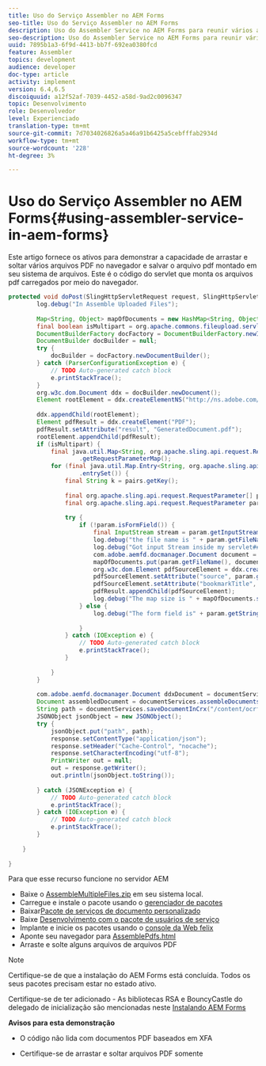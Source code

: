 ```yaml
---
title: Uso do Serviço Assembler no AEM Forms
seo-title: Uso do Serviço Assembler no AEM Forms
description: Uso do Assembler Service no AEM Forms para reunir vários arquivos pdf
seo-description: Uso do Assembler Service no AEM Forms para reunir vários arquivos pdf
uuid: 7895b1a3-6f9d-4413-bb7f-692ea0380fcd
feature: Assembler
topics: development
audience: developer
doc-type: article
activity: implement
version: 6.4,6.5
discoiquuid: a12f52af-7039-4452-a58d-9ad2c0096347
topic: Desenvolvimento
role: Desenvolvedor
level: Experienciado
translation-type: tm+mt
source-git-commit: 7d7034026826a5a46a91b6425a5cebfffab2934d
workflow-type: tm+mt
source-wordcount: '228'
ht-degree: 3%

---
```



# Uso do Serviço Assembler no AEM Forms{#using-assembler-service-in-aem-forms}

Este artigo fornece os ativos para demonstrar a capacidade de arrastar e soltar vários arquivos PDF no navegador e salvar o arquivo pdf montado em seu sistema de arquivos. Este é o código do servlet que monta os arquivos pdf carregados por meio do navegador.

```java
protected void doPost(SlingHttpServletRequest request, SlingHttpServletResponse response) {
        log.debug("In Assemble Uploaded Files");
 
        Map<String, Object> mapOfDocuments = new HashMap<String, Object>();
        final boolean isMultipart = org.apache.commons.fileupload.servlet.ServletFileUpload.isMultipartContent(request);
        DocumentBuilderFactory docFactory = DocumentBuilderFactory.newInstance();
        DocumentBuilder docBuilder = null;
        try {
            docBuilder = docFactory.newDocumentBuilder();
        } catch (ParserConfigurationException e) {
            // TODO Auto-generated catch block
            e.printStackTrace();
        }
        org.w3c.dom.Document ddx = docBuilder.newDocument();
        Element rootElement = ddx.createElementNS("http://ns.adobe.com/DDX/1.0/", "DDX");
 
        ddx.appendChild(rootElement);
        Element pdfResult = ddx.createElement("PDF");
        pdfResult.setAttribute("result", "GeneratedDocument.pdf");
        rootElement.appendChild(pdfResult);
        if (isMultipart) {
            final java.util.Map<String, org.apache.sling.api.request.RequestParameter[]> params = request
                    .getRequestParameterMap();
            for (final java.util.Map.Entry<String, org.apache.sling.api.request.RequestParameter[]> pairs : params
                    .entrySet()) {
                final String k = pairs.getKey();
 
                final org.apache.sling.api.request.RequestParameter[] pArr = pairs.getValue();
                final org.apache.sling.api.request.RequestParameter param = pArr[0];
 
                try {
                    if (!param.isFormField()) {
                        final InputStream stream = param.getInputStream();
                        log.debug("the file name is " + param.getFileName());
                        log.debug("Got input Stream inside my servlet####" + stream.available());
                        com.adobe.aemfd.docmanager.Document document = new Document(stream);
                        mapOfDocuments.put(param.getFileName(), document);
                        org.w3c.dom.Element pdfSourceElement = ddx.createElement("PDF");
                        pdfSourceElement.setAttribute("source", param.getFileName());
                        pdfSourceElement.setAttribute("bookmarkTitle", param.getFileName());
                        pdfResult.appendChild(pdfSourceElement);
                        log.debug("The map size is " + mapOfDocuments.size());
                    } else {
                        log.debug("The form field is" + param.getString());
 
                    }
                } catch (IOException e) {
                    // TODO Auto-generated catch block
                    e.printStackTrace();
                }
 
            }
        }
 
        com.adobe.aemfd.docmanager.Document ddxDocument = documentServices.orgw3cDocumentToAEMFDDocument(ddx);
        Document assembledDocument = documentServices.assembleDocuments(mapOfDocuments, ddxDocument);
        String path = documentServices.saveDocumentInCrx("/content/ocrfiles", assembledDocument);
        JSONObject jsonObject = new JSONObject();
        try {
            jsonObject.put("path", path);
            response.setContentType("application/json");
            response.setHeader("Cache-Control", "nocache");
            response.setCharacterEncoding("utf-8");
            PrintWriter out = null;
            out = response.getWriter();
            out.println(jsonObject.toString());
 
        } catch (JSONException e) {
            // TODO Auto-generated catch block
            e.printStackTrace();
        } catch (IOException e) {
            // TODO Auto-generated catch block
            e.printStackTrace();
        }
 
    }
 
}
```

Para que esse recurso funcione no servidor AEM

* Baixe o [AssembleMultipleFiles.zip](assets/assemble-multiple-files.zip) em seu sistema local.
* Carregue e instale o pacote usando o [gerenciador de pacotes](http://localhost:4502/crx/packmgr/index.jsp)
* Baixar[Pacote de serviços de documento personalizado](/help/forms/assets/common-osgi-bundles/AEMFormsDocumentServices.core-1.0-SNAPSHOT.jar)
* Baixe [Desenvolvimento com o pacote de usuários de serviço](/help/forms/assets/common-osgi-bundles/DevelopingWithServiceUser.jar)
* Implante e inicie os pacotes usando o [console da Web felix](http://localhost:4502/system/console/bundles)
* Aponte seu navegador para [AssemblePdfs.html](http://localhost:4502/content/DocumentServices/AssemblePdfs.html)
* Arraste e solte alguns arquivos de arquivos PDF

>[!NOTE]
>
>Certifique-se de que a instalação do AEM Forms está concluída. Todos os seus pacotes precisam estar no estado ativo.
>
>Certifique-se de ter adicionado - As bibliotecas RSA e BouncyCastle do delegado de inicialização são mencionadas neste [Instalando AEM Forms](https://helpx.adobe.com/aem-forms/6-3/installing-configuring-aem-forms-osgi.html)
>
>**Avisos para esta demonstração**
>
> * O código não lida com documentos PDF baseados em XFA
   >
   > 
* Certifique-se de arrastar e soltar arquivos PDF somente
>
>







